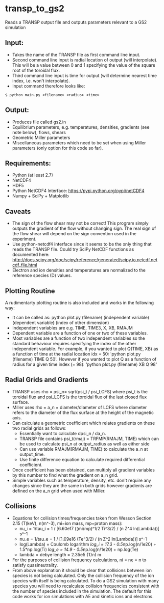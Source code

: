 transp_to_gs2
===========

Reads a TRANSP output file and outputs parameters relevant to a GS2 simulation

Input:
-----
* Takes the name of the TRANSP file as first command line input.
* Second command line input is radial location of output (will interpolate). This will be a value between 0 and 1 specifying the value of the square root of the toroidal flux.
* Third command line input is time for output (will determine nearest time index, i.e. won't interpolate).
* Input command therefore looks like: 
``` 
$ python main.py <filename> <radius> <time>
```

Output:
-------
* Produces file called gs2.in
* Equilibrium parameters, e.g. temperatures, densities, gradients (see note below), flows, shears
* Geometric Miller parameters
* Miscellaneous parameters which need to be set when using Miller parameters (only option for this code so far).

Requirements:
-------------

* Python (at least 2.7)
* NetCDF4 
* HDF5
* Python NetCDF4 Interface: https://pypi.python.org/pypi/netCDF4
* Numpy + SciPy + Matplotlib

Caveats
-------

* The sign of the flow shear may not be correct! This program simply outputs the gradient of the flow without changing sign. The real sign of the flow shear will depend on the sign convention used in the experiment. <Reference something here> 
* Use python-netcdf4 interface since it seems to be the only thing that reads the TRANSP file. Could try SciPy NetCDF functions as documented here: http://docs.scipy.org/doc/scipy/reference/generated/scipy.io.netcdf.netcdf_file.html 
* Electron and ion densities and temperatures are normalized to the reference species (D) values. 

Plotting Routine
----------------
A rudimentarty plotting routine is also included and works in the following way:

* It can be called as: python plot.py (filename) (independent variable) (dependent variable) (index of other dimension)
* Independent variables are e.g. TIME, TIME3, X, XB, RMAJM
* Dependent variable are a function of one or two of these variables.
* Most variables are a function of two independent variables so the standard behaviour requires specifying the index of the other independent variable. For example, if you wanted to plot Q(TIME, XB) as a function of time at the radial location idx = 50: 'python plot.py (filename) TIME Q 50'. However if you wanted to plot Q as a function of radius for a given time index (= 98): 'python plot.py (filename) XB Q 98'

Radial Grids and Gradients
--------------------------
* TRANSP uses rho = psi_n= sqrt(psi_t / psi_LCFS) where psi_t is the toroidal flux and psi_LCFS is the toroidal flux of the last closed flux surface.
* Miller uses rho = a_n = diameter/diameter of LCFS where diameter refers to the diameter of the flux surface at the height of the magnetic axis.
* Can calculate a geometric coefficient which relates gradients on these two radial grids as follows:
  * Essentially want to calculate dpsi_n / da_n.
  * TRANSP file contains psi_t(rmaj) = TRFMP(RMAJM, TIME) which can be used to calculate psi_n at output_radius as well as either side
  * Can use variable RMAJM(RMAJM, TIME) to calculate the a_n at output_time.
  * Use finite difference equation to calculate required differential coefficient.
* Once coefficient has been obtained, can multiply all gradient variables by this number to find what the gradient on a_n grid.
* Simple variables such as temperature, density, etc. don't require any changes since they are the same in both grids however gradients are defined on the a_n grid when used with Miller. 

Collisions
----------

* Equations for collision times/frequencies taken from Wesson Section 2.15 (T(keV), n(m^-3), mi=ion mass, mp=proton mass):
  * nu_i = 1/tau_i = 1 / [6.60e17 ((mi/mp)^1/2 Ti^3/2) / (n Z^4 ln(Lambda))] s^-1
  * nu_e = 1/tau_e = 1 / [1.09e16 (Te^3/2) / (n Z^2 ln(Lambda))] s^-1
  * log(Lambda) = Coulomb logarithm
    *log_i = 17.3 - 0.5*np.log(n/1e20) + 1.5*np.log(Ti) 
    *log_e = 14.9 - 0.5*np.log(n/1e20) + np.log(Te) 
  * lambda = debye length = 2.35e5 (T/n) m
* For the purposes of collision frequency calculations, ni = ne = n to satisfy quasineutrality. 
* From above explanation it should be clear that collisions between ion species is not being calculated. Only the collision frequency of the ion species with itself is being calculated. To do a GS2 simulation with many species you will need to recalculate collision frequencies consistent with the number of species included in the simulation. The default for this code works for ion simulations with AE and kinetic ions and electrons.

